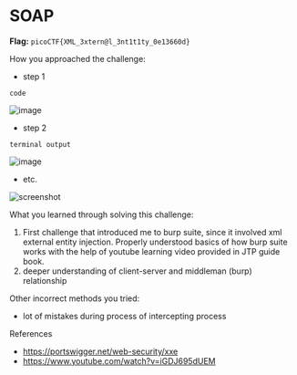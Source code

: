 # SOAP

**Flag:** `picoCTF{XML_3xtern@l_3nt1t1ty_0e13660d}
`

How you approached the challenge:

- step 1

```
code
```
![image](https://github.com/user-attachments/assets/10a369fd-bff1-4016-847a-c38e0cca529c)
- step 2

```
terminal output
```
![image](https://github.com/user-attachments/assets/8705528b-20d9-4bc0-bcbc-220305ae75e6)
- etc.

![screenshot](./screenshot.png)

What you learned through solving this challenge:

1. First challenge that introduced me to burp suite, since it involved xml external entity injection. Properly understood basics of how burp suite works with the help of youtube learning video provided in JTP guide book.
2. deeper understanding of client-server and middleman (burp) relationship

Other incorrect methods you tried:

- lot of mistakes during process of intercepting process


References

- https://portswigger.net/web-security/xxe
- https://www.youtube.com/watch?v=iGDJ695dUEM

